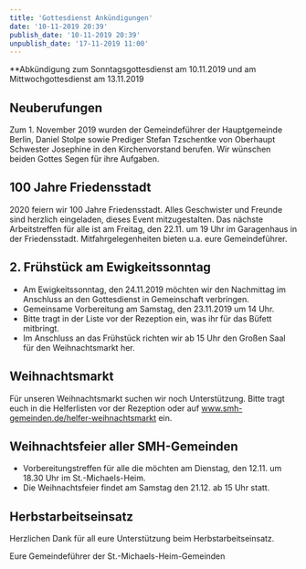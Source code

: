 ```yaml
---
title: 'Gottesdienst Ankündigungen'
date: '10-11-2019 20:39'
publish_date: '10-11-2019 20:39'
unpublish_date: '17-11-2019 11:00'
---
```


**Abkündigung zum Sonntagsgottesdienst am 10.11.2019 und am Mittwochgottesdienst am 13.11.2019
## Neuberufungen
Zum 1. November 2019 wurden der Gemeindeführer der Hauptgemeinde Berlin, Daniel Stolpe sowie Prediger Stefan Tzschentke von Oberhaupt Schwester Josephine in den Kirchenvorstand berufen. Wir wünschen beiden Gottes Segen für ihre Aufgaben.

## 100 Jahre Friedensstadt
2020 feiern wir 100 Jahre Friedensstadt. Alles Geschwister und Freunde sind herzlich eingeladen, dieses Event mitzugestalten. Das nächste Arbeitstreffen für alle ist am Freitag, den 22.11. um 19 Uhr im Garagenhaus in der Friedensstadt. Mitfahrgelegenheiten bieten u.a. eure Gemeindeführer.

## 2. Frühstück am Ewigkeitssonntag
* Am Ewigkeitssonntag, den 24.11.2019 möchten wir den Nachmittag im Anschluss an den Gottesdienst in Gemeinschaft verbringen.
* Gemeinsame Vorbereitung am Samstag, den 23.11.2019 um 14 Uhr.
* Bitte tragt in der Liste vor der Rezeption ein, was ihr für das Büfett mitbringt.
* Im Anschluss an das Frühstück richten wir ab 15 Uhr den Großen Saal für den Weihnachtsmarkt her.

## Weihnachtsmarkt
Für unseren Weihnachtsmarkt suchen wir noch Unterstützung. Bitte tragt euch in die Helferlisten vor der Rezeption oder auf www.smh-gemeinden.de/helfer-weihnachtsmarkt ein.

## Weihnachtsfeier aller SMH-Gemeinden
* Vorbereitungstreffen für alle die möchten am Dienstag, den 12.11. um 18.30 Uhr im St.-Michaels-Heim.
* Die Weihnachtsfeier findet am Samstag den 21.12. ab 15 Uhr statt.

## Herbstarbeitseinsatz
Herzlichen Dank für all eure Unterstützung beim Herbstarbeitseinsatz.

Eure Gemeindeführer der St.-Michaels-Heim-Gemeinden
